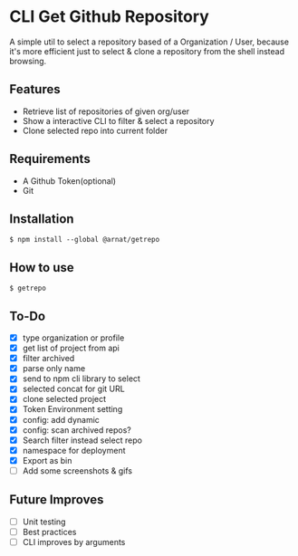 # CLI Get Github Repository

A simple util to select a repository based of a Organization / User, because it's more efficient just to select & clone a repository from the shell instead browsing.

## Features

- Retrieve list of repositories of given org/user
- Show a interactive CLI to filter & select a repository
- Clone selected repo into current folder

## Requirements

- A Github Token(optional)
- Git

## Installation

```shell
$ npm install --global @arnat/getrepo
```

## How to use

```shell
$ getrepo 
```

## To-Do

- [x] type organization or profile
- [x] get list of project from api
- [x] filter archived
- [x] parse only name
- [x] send to npm cli library to select
- [x] selected concat for git URL
- [x] clone selected project
- [x] Token Environment setting
- [x] config: add dynamic
- [x] config: scan archived repos?
- [x] Search filter instead select repo
- [x] namespace for deployment
- [x] Export as bin
- [ ] Add some screenshots & gifs

## Future Improves

- [ ] Unit testing
- [ ] Best practices
- [ ] CLI improves by arguments
